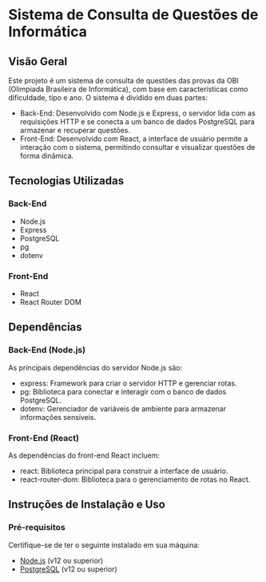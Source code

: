 # Sistema de Consulta de Questões de Informática

## Visão Geral

Este projeto é um sistema de consulta de questões das provas da OBI (Olimpiada Brasileira de Informática), com base em características como dificuldade, tipo e ano. O sistema é dividido em duas partes:

- Back-End: Desenvolvido com Node.js e Express, o servidor lida com as requisições HTTP e se conecta a um banco de dados PostgreSQL para armazenar e recuperar questões.
- Front-End: Desenvolvido com React, a interface de usuário permite a interação com o sistema, permitindo consultar e visualizar questões de forma dinâmica.

## Tecnologias Utilizadas

### Back-End
- Node.js
- Express
- PostgreSQL
- pg
- dotenv

### Front-End
- React
- React Router DOM

## Dependências

### Back-End (Node.js)
As principais dependências do servidor Node.js são:

- express: Framework para criar o servidor HTTP e gerenciar rotas.
- pg: Biblioteca para conectar e interagir com o banco de dados PostgreSQL.
- dotenv: Gerenciador de variáveis de ambiente para armazenar informações sensíveis.

### Front-End (React)
As dependências do front-end React incluem:

- react: Biblioteca principal para construir a interface de usuário.
- react-router-dom: Biblioteca para o gerenciamento de rotas no React.

## Instruções de Instalação e Uso

### Pré-requisitos

Certifique-se de ter o seguinte instalado em sua máquina:

- [Node.js](https://nodejs.org/) (v12 ou superior)
- [PostgreSQL](https://www.postgresql.org/) (v12 ou superior)
